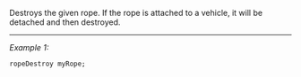 Destroys the given rope. If the rope is attached to a vehicle, it will be detached and then destroyed.


---
*Example 1:*
```sqf
ropeDestroy myRope;
```